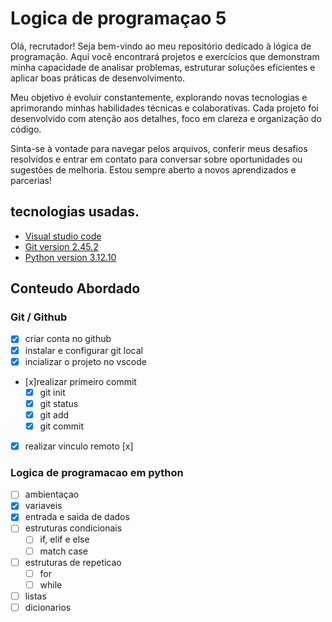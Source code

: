 # Logica de programaçao 5

Olá, recrutador! Seja bem-vindo ao meu repositório dedicado à lógica de programação. Aqui você encontrará projetos e exercícios que demonstram minha capacidade de analisar problemas, estruturar soluções eficientes e aplicar boas práticas de desenvolvimento. 

Meu objetivo é evoluir constantemente, explorando novas tecnologias e aprimorando minhas habilidades técnicas e colaborativas. Cada projeto foi desenvolvido com atenção aos detalhes, foco em clareza e organização do código.

Sinta-se à vontade para navegar pelos arquivos, conferir meus desafios resolvidos e entrar em contato para conversar sobre oportunidades ou sugestões de melhoria. Estou sempre aberto a novos aprendizados e parcerias!

## tecnologias usadas.

- [Visual studio code](ttps://code.visualstudio.com)
- [Git version 2.45.2](https://git-scm.com/downloads)
- [Python version 3.12.10](https://www.python.org/downloads/)

## Conteudo Abordado 

### Git / Github 
- [x] criar conta no github
- [x] instalar e configurar git local 
- [x] incializar o projeto no vscode
- [x]realizar primeiro commit
    - [x] git init 
    - [x] git status
    - [x] git add 
    - [x] git commit 
- [x] realizar vinculo remoto 
      [x]
### Logica de programacao em python 
- [ ] ambientaçao 
- [x] variaveis 
- [x] entrada e saida de dados 
- [ ] estruturas condicionais 
   - [ ] if, elif e else 
   - [ ] match case 
- [ ] estruturas de repeticao 
   - [ ] for
   - [ ] while 
- [ ] listas
- [ ] dicionarios 